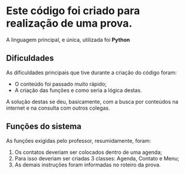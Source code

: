 <h1>Este código foi criado para realização de uma prova.</h1>
<p>A linguagem principal, e única, utilizada foi <strong>Python</strong></p>

<h2>Dificuldades</h2>
<p>As dificuldades principais que tive durante a criação do código foram:</p>
<ul>
  <li>O conteúdo foi passado muito rápido;
  <li>A criação das funções e como seria a lógica destas.
</ul>
<p>A solução destas se deu, basicamente, com a busca por conteúdos na internet e na consulta com outros colegas.</p>

<h2>Funções do sistema</h2>
<p>As funções exigidas pelo professor, resumidamente, foram:</p>
<ol>
  <li>Os contatos deveriam ser colocados dentro de uma agenda;

  <li>Para isso deveriam ser criadas 3 classes: Agenda, Contato e Menu;
  
  <li>As demais instruções foram informadas no roteiro da prova.
</ol>
